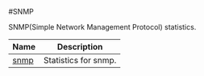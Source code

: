 #SNMP

SNMP(Simple Network Management Protocol) statistics.


<table><thead><tr><th>Name</th><th>Description</th></tr></thead><tbody><tr><td><a href="../../../statistics/snmp/snmp/snmp">snmp</a></td><td>Statistics for snmp.</td><tr></tbody></table>
